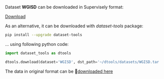 Dataset **WGISD** can be downloaded in Supervisely format:

 [Download](https://assets.supervisely.com/supervisely-supervisely-assets-public/teams_storage/B/Z/JG/uygV62xCvFVgeOIxzTYtFDW3YKhHX7ApR34Q7AWZjq7YEGGRAVvROFnCWgSJHUesjIkxc68ecZAazEXWobcJVksOBbN4IFDOoFWyEtUS56SwRAjDTN1qA49RneIQ.tar)

As an alternative, it can be downloaded with *dataset-tools* package:
``` bash
pip install --upgrade dataset-tools
```

... using following python code:
``` python
import dataset_tools as dtools

dtools.download(dataset='WGISD', dst_path='~/dtools/datasets/WGISD.tar')
```
The data in original format can be 🔗[downloaded here](https://zenodo.org/record/3361736/files/thsant/wgisd-1.0.0.zip?download=1)